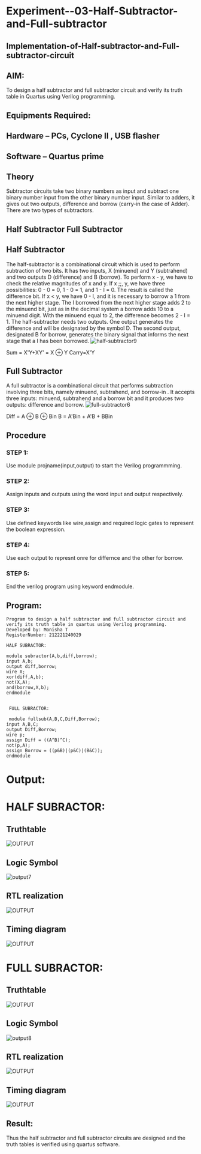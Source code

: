 # Experiment--03-Half-Subtractor-and-Full-subtractor
## Implementation-of-Half-subtractor-and-Full-subtractor-circuit
## AIM:
To design a half subtractor and full subtractor circuit and verify its truth table in Quartus using Verilog programming.

## Equipments Required:
## Hardware – PCs, Cyclone II , USB flasher
## Software – Quartus prime
## Theory
Subtractor circuits take two binary numbers as input and subtract one binary number input from the other binary number input. Similar to adders, it gives out two outputs, difference and borrow (carry-in the case of Adder). There are two types of subtractors.

## Half Subtractor Full Subtractor
## Half Subtractor
The half-subtractor is a combinational circuit which is used to perform subtraction of two bits. It has two inputs, X (minuend) and Y (subtrahend) and two outputs D (difference) and B (borrow). To perform x - y, we have to check the relative magnitudes of x and y. If x ;;, y, we have three possibilities: 0 - 0 = 0, 1 - 0 = 1, and 1 - I = 0. The result is called the difference bit. If x < y, we have 0 - I, and it is necessary to borrow a 1 from the next higher stage. The I borrowed from the next higher stage adds 2 to the minuend bit, just as in the decimal system a borrow adds 10 to a minuend digit. With the minuend equal to 2, the difference becomes 2 - I = 1. The half-subtractor needs two outputs. One output generates the difference and will be designated by the symbol D. The second output, designated B for borrow, generates the binary signal that informs the next stage that a I has been borrowed.
![half-subtractor9](https://user-images.githubusercontent.com/36288975/166112538-58c3bc7c-ee5d-4e6a-ac8d-8e8328efe27a.png)


Sum = X'Y+XY' = X ⊕ Y
Carry=X'Y

## Full Subtractor
A full subtractor is a combinational circuit that performs subtraction involving three bits, namely minuend, subtrahend, and borrow-in . It accepts three inputs: minuend, subtrahend and a borrow bit and it produces two outputs: difference and borrow. 
![full-subtractor6](https://user-images.githubusercontent.com/36288975/166112541-24c68359-3de8-4674-ae22-8272ffc385ed.png)


Diff = A ⊕ B ⊕ Bin B = A'Bin + A'B + BBin

## Procedure

### STEP 1:

Use module projname(input,output) to start the Verilog programmming.

### STEP 2:
Assign inputs and outputs using the word input and output respectively.

### STEP 3:

Use defined keywords like wire,assign and required logic gates to represent the boolean expression.

### STEP 4:

Use each output to represnt onre for differnce and the other for borrow.

### STEP 5:

End the verilog program using keyword endmodule.




## Program:
```
Program to design a half subtractor and full subtractor circuit and verify its truth table in quartus using Verilog programming.
Developed by: Monisha T
RegisterNumber: 212221240029

HALF SUBRACTOR:

module subractor(A,b,diff,borrow);
input A,b;
output diff,borrow;
wire X;
xor(diff,A,b);
not(X,A);
and(borrow,X,b);
endmodule


 FULL SUBRACTOR:

 module fullsub(A,B,C,Diff,Borrow);
input A,B,C;
output Diff,Borrow;
wire p;
assign Diff = ((A^B)^C);
not(p,A);
assign Borrow = ((p&B)|(p&C)|(B&C));
endmodule

```
# Output:

# HALF SUBRACTOR:

## Truthtable

![OUTPUT](./output2.png)

## Logic Symbol 

![output7](https://user-images.githubusercontent.com/93427240/166179897-cd444c37-1502-4806-9f8e-7c2c0a1b8919.png)


##  RTL realization

![OUTPUT](./output1.png)

## Timing diagram 

![OUTPUT](./output3.png)

# FULL SUBRACTOR:

## Truthtable

![OUTPUT](./output5.png)

## Logic Symbol 

![output8](https://user-images.githubusercontent.com/93427240/166179918-1b2b1a08-c129-421e-b3e5-558fe8382913.png)


##  RTL realization

![OUTPUT](./output4.png)

## Timing diagram 

![OUTPUT](./output6.png)

## Result:
Thus the half subtractor and full subtractor circuits are designed and the truth tables is verified using quartus software.
